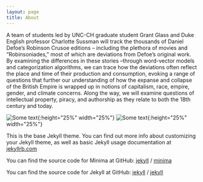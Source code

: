```yaml
---
layout: page
title: About
---
```

A team of students led by UNC-CH graduate student Grant Glass and Duke English professor Charlotte Sussman will track the thousands of Daniel Defoe’s Robinson Crusoe editions – including the plethora of movies and “Robinsoniades,” most of which are deviations from Defoe’s original work. By examining the differences in these stories –through word-vector models and categorization algorithms, we can trace how the deviations often reflect the place and time of their production and consumption, evoking a range of questions that further our understanding of how the expanse and collapse of the British Empire is wrapped up in notions of capitalism, race, empire, gender, and climate concerns. Along the way, we will examine questions of intellectual property, piracy, and authorship as they relate to both the 18th century and today.

![Some text]({{site.url}}{{site.baseurl}}/imgs/logo.jpg){:height="25%" width="25%"}
![Some text]({{site.url}}{{site.baseurl}}/imgs/pirate.jpg){:height="25%" width="25%"}




This is the base Jekyll theme. You can find out more info about customizing your Jekyll theme, as well as basic Jekyll usage documentation at [jekyllrb.com](https://jekyllrb.com/)

You can find the source code for Minima at GitHub:
[jekyll][jekyll-organization] /
[minima](https://github.com/jekyll/minima)

You can find the source code for Jekyll at GitHub:
[jekyll][jekyll-organization] /
[jekyll](https://github.com/jekyll/jekyll)


[jekyll-organization]: https://github.com/jekyll


